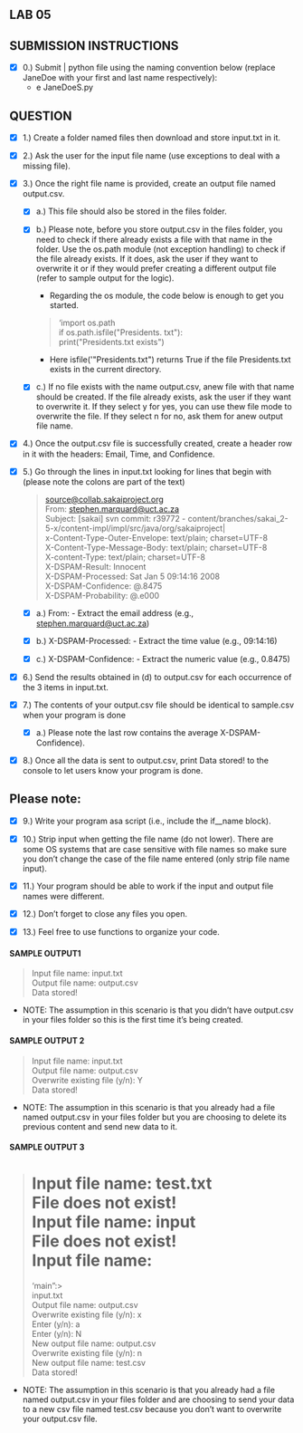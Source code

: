 ## **LAB 05**


## **SUBMISSION INSTRUCTIONS**

- [x] 0.) Submit | python file using the naming convention below (replace JaneDoe with your first and last name respectively):
	* e JaneDoeS.py
	
	
## **QUESTION**

- [x] 1.) Create a folder named files then download and store input.txt in it.

- [x] 2.) Ask the user for the input file name (use exceptions to deal with a missing file).

- [x] 3.) Once the right file name is provided, create an output file named output.csv.

  - [x] a.) This file should also be stored in the files folder.

  - [x] b.) Please note, before you store output.csv in the files folder, you need to check if there already exists a file with that name in the folder. Use the os.path module (not exception handling) to check if the file already exists. If it does, ask the user if they want to overwrite it or if they would prefer creating a different output file (refer to sample output for the logic). 
		
      * Regarding the os module, the code below is enough to get you started.
    
    > ‘import os.path  
	> if os.path.isfile("Presidents. txt"):  
	> print("Presidents.txt exists")  

	* Here isfile('"Presidents.txt") returns True if the file Presidents.txt exists in the current directory.
	
  - [x] c.) If no file exists with the name output.csv, anew file with that name should be created. If the file already exists, ask the user if they want to overwrite it. If they select y for yes, you can use thew file mode to overwrite the file. If they select n for no, ask them for anew output file name. 
	
- [x] 4.) Once the output.csv file is successfully created, create a header row in it with the headers: Email, Time, and Confidence.

- [x] 5.) Go through the lines in input.txt looking for lines that begin with (please note the  colons are part of the text)

  > source@collab.sakaiproject.org  
  > From: stephen.marquard@uct.ac.za  
  > Subject: [sakai] svn commit: r39772 - content/branches/sakai_2-5-x/content-impl/impl/src/java/org/sakaiproject|  
  > x-Content-Type-Outer-Envelope: text/plain; charset=UTF-8  
  > X-Content-Type-Message-Body: text/plain; charset=UTF-8  
  > X-content-Type: text/plain; charset=UTF-8  
  > X-DSPAM-Result: Innocent  
  > X-DSPAM-Processed: Sat Jan 5 09:14:16 2008  
  > X-DSPAM-Confidence: @.8475  
  > X-DSPAM-Probability: @.e000  
	
  - [x] a.) From: - Extract the email address (e.g., stephen.marquard@uct.ac.za)

  - [x] b.) X-DSPAM-Processed: - Extract the time value (e.g., 09:14:16)

  - [x] c.) X-DSPAM-Confidence: - Extract the numeric value (e.g., 0.8475)
	
- [x] 6.) Send the results obtained in (d) to output.csv for each occurrence of the 3 items in input.txt.

- [x] 7.) The contents of your output.csv file should be identical to sample.csv when your program is done

  - [x] a.) Please note the last row contains the average X-DSPAM-Confidence).

- [x] 8.) Once all the data is sent to output.csv, print Data stored! to the console to let users know your program is done.

## Please note:

- [x] 9.)  Write your program asa script (i.e., include the if__name block).
	
- [x] 10.) Strip input when getting the file name (do not lower). There are some OS systems that are case sensitive with file names so make sure you don’t change the case of the file name entered (only strip file name input).

- [x] 11.) Your program should be able to work if the input and output file names were different.

- [x] 12.) Don’t forget to close any files you open.

- [x] 13.) Feel free to use functions to organize your code.
	
	
#### SAMPLE OUTPUT1

> Input file name: input.txt  
> Output file name: output.csv  
> Data stored!  

* NOTE: The assumption in this scenario is that you didn’t have output.csv in your files
folder so this is the first time it’s being created.
	
	
#### SAMPLE OUTPUT 2

> Input file name: input.txt  
> Output file name: output.csv  
> Overwrite existing file (y/n): Y  
> Data stored!  

* NOTE: The assumption in this scenario is that you already had a file named output.csv in your files folder but you are choosing to delete its previous content and send new data to it.
	
	
#### SAMPLE OUTPUT 3

> Input file name: test.txt  
> File does not exist!  
> Input file name: input  
> File does not exist!  
> Input file name:  
> ==  
> ‘main”:>  
> input.txt  
> Output file name: output.csv  
> Overwrite existing file (y/n): x  
> Enter (y/n): a  
> Enter (y/n): N  
> New output file name: output.csv  
> Overwrite existing file (y/n): n  
> New output file name: test.csv  
> Data stored!  

* NOTE: The assumption in this scenario is that you already had a file named output.csv in your files folder and are choosing to send your data to a new csv file named test.csv because you don’t want to overwrite your output.csv file.
